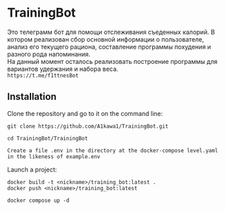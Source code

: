 # TrainingBot
Это телеграмм бот для помощи отслеживания съеденных калорий. В котором реализован сбор основной информации о пользователе, анализ его текущего рациона, составление программы похудения и разного рода напоминания.  
На данный момент осталось реализовать построение программы для вариантов удержания и набора веса.  
`https://t.me/f1ttnesBot`

## Installation

Clone the repository and go to it on the command line:

```
git clone https://github.com/A1kawa1/TrainingBot.git
```

```
cd TrainingBot/TrainingBot
```

`Create a file .env in the directory at the docker-compose level.yaml in the likeness of example.env`  

Launch a project:

```
docker build -t <nickname>/training_bot:latest .  
docker push <nickname>/training_bot:latest  

docker compose up -d
```
